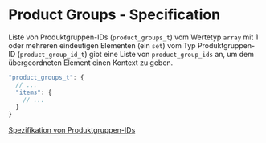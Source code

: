 # Product Groups - Specification

Liste von Produktgruppen-IDs (`product_groups_t`) vom Wertetyp `array` mit 1 oder mehreren eindeutigen Elementen (ein `set`) vom Typ Produktgruppen-ID (`product_group_id_t`) gibt eine Liste von `product_group_ids` an, um dem übergeordneten Element einen Kontext zu geben.

```javascript
"product_groups_t": {
  // ...
  "items": {
    // ...
  }
}
```

[Spezifikation von Produktgruppen-IDs](types/product_group_id-spec.de.md)
